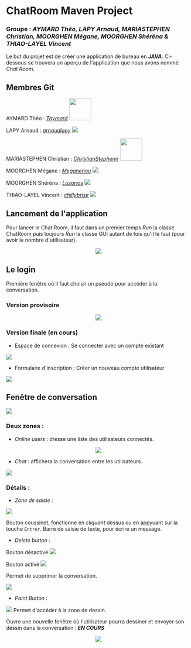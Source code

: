 # ChatRoom Maven Project
### Groupe : _AYMARD Théo, LAPY Arnaud, MARIASTEPHEN Christian, MOORGHEN Mégane, MOORGHEN Shéréna & THIAO-LAYEL Vincent_

Le but du projet est de créer une application de bureau en **_JAVA_**. Ci-dessous se trouvera un aperçu de l'application que nous avons nommé _Chat Room_.

## Membres Git

AYMARD Théo : [_Taymard_](https://github.com/Taymard/) <img src="https://user-images.githubusercontent.com/63911484/85231851-db42b780-b3fa-11ea-9e89-467bf5726088.png" width="60" height="60">

LAPY Arnaud : [_arnaudlapy_](https://github.com/arnaudlapy/) <img src="https://user-images.githubusercontent.com/63911484/85231845-d978f400-b3fa-11ea-8d27-8d194b1e05df.png">

MARIASTEPHEN Christian : [_ChristianStephenn_](https://github.com/ChristianStephenn/) <img src="https://user-images.githubusercontent.com/63911484/85231847-da118a80-b3fa-11ea-89de-a791e4eb352d.png" width="60" height="60">

MOORGHEN Mégane : [_Meganenou_](https://github.com/Meganenou/) <img src="https://user-images.githubusercontent.com/63911484/85231848-daaa2100-b3fa-11ea-9ab5-072d2b71676b.png">

MOORGHEN Shéréna : [_Luzarios_](https://github.com/Luzarios/) <img src="https://user-images.githubusercontent.com/63911484/85231850-daaa2100-b3fa-11ea-80dc-5836774c4780.png">

THIAO-LAYEL Vincent : [_chillybrise_](https://github.com/chillybrise/) <img src="https://user-images.githubusercontent.com/63911484/85231852-db42b780-b3fa-11ea-8696-81cb96637bcb.png">

## Lancement de l'application
Pour lancer le Chat Room, il faut dans un premier temps _Run_ la classe ChatRoom puis toujours _Run_ la classe GUI autant de fois qu'il le faut (pour avoir le nombre d'utilisateur).

<p align="center">
<img src="https://user-images.githubusercontent.com/63911484/85235263-dd654000-b413-11ea-889d-fd357167f116.png">
</p>

## Le login
Première fenêtre où il faut choisir un pseudo pour accéder à la conversation.
### Version provisoire
<p align="center">
<img src="https://user-images.githubusercontent.com/63911484/85234340-fb7b7200-b40c-11ea-81ba-a7a3be07634d.png">
</p>

### Version finale (en cours)
* Espace de connexion : Se connecter avec un compte existant
<img src="https://user-images.githubusercontent.com/63911484/85234440-9ecc8700-b40d-11ea-8dca-194c9fdcf625.png">

* Formulaire d'inscription : Créer un nouveau compte utilisateur
<img src="https://user-images.githubusercontent.com/63911484/85234418-7a70aa80-b40d-11ea-95c7-bda24df0a1b8.png">

## Fenêtre de conversation

<img src="https://user-images.githubusercontent.com/63911484/85234479-f66af280-b40d-11ea-9fb0-c27486a80614.png">

### Deux zones :
* _Online users_ : dresse une liste des utilisateurs connectés.

<p align="center">
<img src="https://user-images.githubusercontent.com/63911484/85234544-53ff3f00-b40e-11ea-9d6c-de41391e912d.png">
</p>

* _Chat_ : affichera la conversation entre les utilisateurs.

<img src="https://user-images.githubusercontent.com/63911484/85234577-8c9f1880-b40e-11ea-8dae-2d8a7a247c0c.png">

### Détails :
* _Zone de saisie_ :

<img src="https://user-images.githubusercontent.com/63911484/85234681-544c0a00-b40f-11ea-90d7-9e831da71c29.png">

Bouton coussinet, fonctionne en _cliquant_ dessus ou en appyuant sur la touche `Entrer`.
Barre de saisie de texte, pour écrire un message.

* _Delete button_ :

Bouton désactivé
<img src="https://user-images.githubusercontent.com/63911484/85233739-ff0cfa00-b408-11ea-8dd7-784542ba0f86.png">

Bouton activé
<img src="https://user-images.githubusercontent.com/63911484/85233915-4647ba80-b40a-11ea-9781-dc40f0e8783f.png">

Permet de supprimer la conversation.

<img src="https://user-images.githubusercontent.com/63911484/85234737-d805f680-b40f-11ea-86db-ce67ee282a96.png">


* _Paint Button_ :

<img src="https://user-images.githubusercontent.com/63911484/85234785-2adfae00-b410-11ea-8016-fb1e3c8e1753.png"> Permet d'accéder à la zone de dessin. 

Ouvre une nouvelle fenêtre où l'utilisateur pourra dessiner et envoyer son dessin dans la conversation : **_EN COURS_**

<p align="center">
<img src="https://user-images.githubusercontent.com/63911484/85234385-50b78380-b40d-11ea-86d2-83882767880a.png">
</p>
